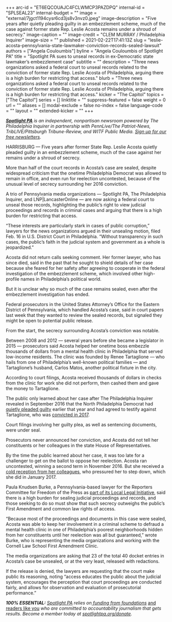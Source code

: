 +++
arc-id = "ET6EQCOUAJC4FCLWMCP3PAZDPQ"
internal-id = "SPLSEAL23"
internal-budget = ""
image = "external/7jgct1194cysr6cd3js8v3nvz0.jpeg"
image-description = "Five years after quietly pleading guilty in an embezzlement scheme, much of the case against former state Rep. Leslie Acosta remains under a shroud of secrecy."
image-caption = ""
image-credit = "CLEM MURRAY / Philadelphia Inquirer"
image-size = ""
published = 2021-02-22T17:41:13Z
slug = "leslie-acosta-pennsylvania-state-lawmaker-conviction-records-sealed-lawsuit"
authors = ["Angela Couloumbis"]
byline = "Angela Couloumbis of Spotlight PA"
title = "Spotlight PA sues to unseal records in ex-Democratic state lawmaker’s embezzlement case"
subtitle = ""
description = "Three news organizations asked a federal court to unseal records related to the conviction of former state Rep. Leslie Acosta of Philadelphia, arguing there is a high burden for restricting that access."
blurb = "Three news organizations asked a federal court to unseal records related to the conviction of former state Rep. Leslie Acosta of Philadelphia, arguing there is a high burden for restricting that access."
kicker = "The Capitol"
topics = ["The Capitol"]
series = []
linktitle = ""
suppress-featured = false
weight = 0
url = ""
aliases = []
modal-exclude = false
no-index = false
language-code = ""
layout = ""
extended-kicker = ""
+++

<a href="https://www.spotlightpa.org/"><i><b>Spotlight PA</b></i></a><i> is an independent, nonpartisan newsroom powered by The Philadelphia Inquirer in partnership with PennLive/The Patriot-News, TribLIVE/Pittsburgh Tribune-Review, and WITF Public Media. </i><a href="https://www.spotlightpa.org/newsletters"><i>Sign up for our free newsletters</i></a><i>.</i>

HARRISBURG — Five years after former State Rep. Leslie Acosta quietly pleaded guilty in an embezzlement scheme, much of the case against her remains under a shroud of secrecy.

More than half of the court records in Acosta’s case are sealed, despite widespread criticism that the onetime Philadelphia Democrat was allowed to remain in office, and even run for reelection uncontested, because of the unusual level of secrecy surrounding her 2016 conviction.

A trio of Pennsylvania media organizations — Spotlight PA, The Philadelphia Inquirer, and LNP|LancasterOnline — are now asking a federal court to unseal those records, highlighting the public’s right to view judicial proceedings and records in criminal cases and arguing that there is a high burden for restricting that access.

“These interests are particularly stark in cases of public corruption,” lawyers for the news organizations argued in their unsealing motion, filed Feb. 16 in U.S. District Court in Philadelphia. “Without transparency in such cases, the public’s faith in the judicial system and government as a whole is jeopardized.”

Acosta did not return calls seeking comment. Her former lawyer, who has since died, said in the past that he sought to shield details of her case because she feared for her safety after agreeing to cooperate in the federal investigation of the embezzlement scheme, which involved other high-profile names in Philadelphia’s political world.

<script src="https://www.spotlightpa.org/embed.js" async></script><div data-spl-embed-version="1" data-spl-src="https://www.spotlightpa.org/embeds/newsletter/"></div>

But it is unclear why so much of the case remains sealed, even after the embezzlement investigation has ended.

Federal prosecutors in the United States Attorney’s Office for the Eastern District of Pennsylvania, which handled Acosta’s case, said in court papers last week that they wanted to review the sealed records, but signaled they might be open to potential public release.

From the start, the secrecy surrounding Acosta’s conviction was notable.

Between 2008 and 2012 — several years before she became a legislator in 2015 — prosecutors said Acosta helped her onetime boss embezzle thousands of dollars from a mental health clinic in Philadelphia that served low-income residents. The clinic was founded by Renee Tartaglione — who hails from one of Philadelphia’s well-known political families — and Tartaglione’s husband, Carlos Matos, another political fixture in the city.

According to court filings, Acosta received thousands of dollars in checks from the clinic for work she did not perform, then cashed them and gave the money to Tartaglione.

The public only learned about her case after The Philadelphia Inquirer revealed in September 2016 that the North Philadelphia Democrat had <a href="https://www.inquirer.com/philly/news/politics/20160917_State_rep_has_a_secret__She_s_a_convict.html">quietly pleaded guilty</a> earlier that year and had agreed to testify against Tartaglione, who was <a href="https://www.inquirer.com/philly/news/crime/renee-tartaglione-philadelphia-politico-guilty-all-charges-20170623.html">convicted in 2017</a>.

Court filings involving her guilty plea, as well as sentencing documents, were under seal.

Prosecutors never announced her conviction, and Acosta did not tell her constituents or her colleagues in the state House of Representatives.

By the time the public learned about her case, it was too late for a challenger to get on the ballot to oppose her reelection. Acosta ran uncontested, winning a second term in November 2016. But she received a <a href="https://www.inquirer.com/philly/news/20161118_Guilty__but_reelected__Rep__Acosta_finds_a_chill_at_the_Capitol.html">cold reception from her colleagues</a>, who pressured her to step down, which she did in January 2017.

<script src="https://www.spotlightpa.org/embed.js" async></script><div data-spl-embed-version="1" data-spl-src="https://www.spotlightpa.org/embeds/donate/?teaser_text=If%20you%20learned%20something%20from%20this%20report%2C%20pay%20it%20forward%20and%20become%20a%20member%20of%20Spotlight%20PA%20so%20someone%20else%20can%20in%20the%20future.&cta_text=CLICK%20TO%20CONTRIBUTE&eyebrow_text=WHILE%20YOU'RE%20HERE..."></div>

Paula Knudsen Burke, a Pennsylvania-based lawyer for the Reporters Committee for Freedom of the Press as <a href="https://www.spotlightpa.org/news/2020/01/local-legal-initiative/">part of its Local Legal Initiative</a>, said there is a high burden for sealing judicial proceedings and records, and those seeking to do so must show that such secrecy outweighs the public’s First Amendment and common law rights of access.

“Because most of the proceedings and documents in this case were sealed, Acosta was able to keep her involvement in a criminal scheme to defraud a mental health clinic in one of Philadelphia’s poorest neighborhoods hidden from her constituents until her reelection was all but guaranteed,” wrote Burke, who is representing the media organizations and working with the Cornell Law School First Amendment Clinic.

The media organizations are asking that 23 of the total 40 docket entries in Acosta’s case be unsealed, or at the very least, released with redactions.

If the release is denied, the lawyers are requesting that the court make public its reasoning, noting “access educates the public about the judicial system, encourages the perception that court proceedings are conducted fairly, and allows for observation and evaluation of prosecutorial performance.”

<i><b>100% ESSENTIAL:</b></i><i> </i><a href="https://www.spotlightpa.org/"><i>Spotlight PA</i></a><i> relies on</i><a href="https://www.spotlightpa.org/support"><i> funding from foundations</i></a><i> </i><a href="https://www.spotlightpa.org/support">and readers like you</a><i> who are committed to accountability journalism that gets results. Become a member today at </i><a href="http://spotlightpa.fundjournalism.org/donate?campaign=701Dn000000YgovIAC"><i>spotlightpa.org/donate</i></a><i>.</i>
